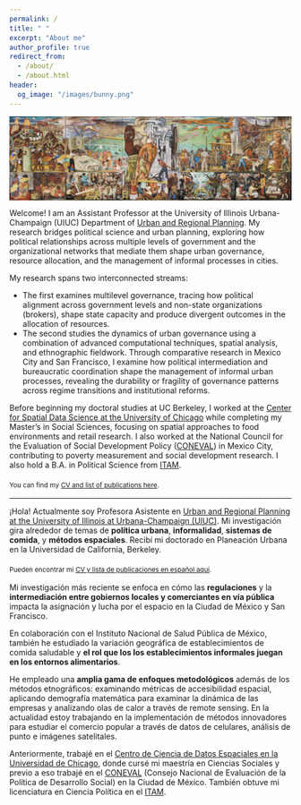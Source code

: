 ```yaml
---
permalink: /
title: " "
excerpt: "About me"
author_profile: true
redirect_from: 
  - /about/
  - /about.html
header:
  og_image: "/images/bunny.png"
---
```


<img align="center" width="130%" height="50%" src="images/mural.png">

Welcome! I am an Assistant Professor at the University of Illinois Urbana-Champaign (UIUC) Department of [Urban and Regional Planning](https://urban.illinois.edu/people/profiles/irene-farah-rivadeneyra/). My research bridges political science and urban planning, exploring how political relationships across multiple levels of government and the organizational networks that mediate them shape urban governance, resource allocation, and the management of informal processes in cities.

My research spans two interconnected streams:
- The first examines multilevel governance, tracing how political alignment across government levels and non-state organizations (brokers), shape state capacity and produce divergent outcomes in the allocation of resources.
- The second studies the dynamics of urban governance using a combination of advanced computational techniques, spatial analysis, and ethnographic fieldwork.
Through comparative research in Mexico City and San Francisco, I examine how political intermediation and bureaucratic coordination shape the management of informal urban processes, revealing the durability or fragility of governance patterns across regime transitions and institutional reforms.

Before beginning my doctoral studies at UC Berkeley, I worked at the [Center for Spatial Data Science at the University of Chicago](https://spatial.uchicago.edu/) while completing my Master’s in Social Sciences, focusing on spatial approaches to food environments and retail research. I also worked at the National Council for the Evaluation of Social Development Policy ([CONEVAL](https://www.coneval.org.mx/)) in Mexico City, contributing to poverty measurement and social development research. I also hold a B.A. in Political Science from [ITAM](https://www.itam.mx/). 


<sub>You can find my [CV and list of publications here](/files/Farah_CV_GitHub.pdf).<sub>

  
---------

¡Hola! Actualmente soy Profesora Asistente en [Urban and Regional Planning at the University of Illinois at Urbana-Champaign (UIUC)](https://urban.illinois.edu/people/profiles/irene-farah-rivadeneyra/). Mi investigación gira alrededor de temas de **política urbana**, **informalidad**, **sistemas de comida**, y **métodos espaciales**. Recibí mi doctorado en Planeación Urbana en la Universidad de California, Berkeley.

<sub>Pueden encontrar mi [CV y lista de publicaciones en español aquí](/files/aug2025_main_cv_esp.pdf).<sub>

Mi investigación más reciente se enfoca en cómo las **regulaciones** y la **intermediación entre gobiernos locales y comerciantes en vía pública** impacta la asignación y lucha por el espacio en la Ciudad de México y San Francisco.

En colaboración con el Instituto Nacional de Salud Pública de México, también he estudiado la variación geográfica de establecimientos de comida saludable y **el rol que los los establecimientos informales juegan en los entornos alimentarios**.

He empleado una **amplia gama de enfoques metodológicos** además de los métodos etnográficos: examinando métricas de accesibilidad espacial, aplicando demografía matemática para examinar la dinámica de las empresas y analizando olas de calor a través de remote sensing. En la actualidad estoy trabajando en la implementación de métodos innovadores para estudiar el comercio popular a través de datos de celulares, análisis de punto e imágenes satelitales.

Anteriormente, trabajé en el [Centro de Ciencia de Datos Espaciales en la Universidad de Chicago](https://spatial.uchicago.edu/), donde cursé mi maestría en Ciencias Sociales y previo a eso trabajé en el [CONEVAL](https://www.coneval.org.mx/Paginas/principal.aspx) (Consejo Nacional de Evaluación de la Política de Desarrollo Social) en la Ciudad de México. También obtuve mi licenciatura en Ciencia Política en el [ITAM](https://www.itam.mx/).
  
